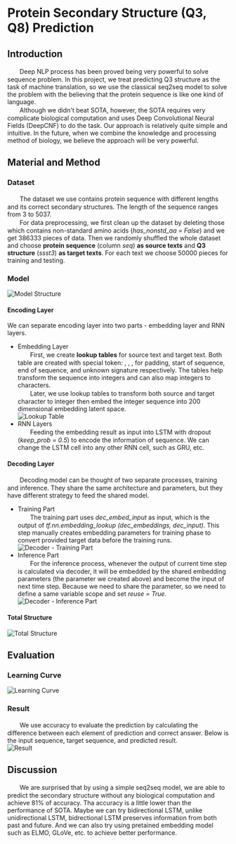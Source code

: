 # Protein Secondary Structure (Q3, Q8) Prediction
## Introduction
　　Deep NLP process has been proved being very powerful to solve sequence problem. In this project, we treat predicting Q3 structure as the task of machine translation, so we use the classical seq2seq model to solve the problem with the believing that the protein sequence is like one kind of language.  
　　Although we didn't beat SOTA, however, the SOTA requires very complicate biological computation and uses Deep Convolutional Neural Fields (DeepCNF) to do the task. Our approach is relatively quite simple and intuitive. In the future, when we combine the knowledge and processing method of biology, we believe the approach will be very powerful.
## Material and Method
### Dataset
　　The dataset we use contains protein sequence with different lengths and its correct secondary structures. The length of the sequence ranges from 3 to 5037.  
　　For data preprocessing, we first clean up the dataset by deleting those which contains non-standard amino acids (*has_nonstd_aa = False*) and we get 386333 pieces of data. Then we randomly shuffled the whole dataset and choose **protein sequence** (column *seq*) **as source texts** and **Q3 structure** (*ssst3*) **as target texts**. For each text we choose 50000 pieces for training and testing.

### Model
![Model Structure](./tmp/model.jpg)
#### Encoding Layer
We can separate encoding layer into two parts - embedding layer and RNN layers.
* Embedding Layer  
  　　First, we create **lookup tables** for source text and target text. Both table are created with special token: <PAD>, <GO>, <EOS>, <UNK> for padding, start of sequence, end of sequence, and unknown signature respectively. The tables help transform the sequence into integers and can also map integers to characters.  
  　　Later, we use lookup tables to transform both source and target character to integer then embed the integer sequence into 200 dimensional embedding latent space.  
  ![Lookup Table](./tmp/lookup.jpg)
* RNN Layers  
  　　Feeding the embedding result as input into LSTM with dropout (*keep_prob = 0.5*) to encode the information of sequence. We can change the LSTM cell into any other RNN cell, such as GRU, etc.
#### Decoding Layer
　　Decoding model can be thought of two separate processes, training and inference. They share the same architecture and parameters, but they have different strategy to feed the shared model.
* Training Part  
  　　The training part uses *dec_embed_input* as input, which is the output of *tf.nn.embedding_lookup (dec_embeddings, dec_input)*. This step manually creates embedding parameters for training phase to convert provided target data before the training runs.  
  ![Decoder - Training Part](./tmp/decoder_training.jpg)
* Inference Part  
  　　For the inference process, whenever the output of current time step is calculated via decoder, it will be embedded by the shared embedding parameters (the parameter we created above) and become the input of next time step. Because we need to share the parameter, so we need to define a same variable scope and set *reuse = True*.  
  ![Decoder - Inference Part](./tmp/decoder_inference.jpg)
#### Total Structure
![Total Structure](./tmp/total.jpg)
## Evaluation
### Learning Curve
![Learning Curve](./tmp/learning_curve.jpg)
### Result
　　We use accuracy to evaluate the prediction by calculating the difference between each element of prediction and correct answer. Below is the input sequence, target sequence, and predicted result.  
![Result](./tmp/result.jpg)
## Discussion
　　We are surprised that by using a simple seq2seq model, we are able to predict the secondary structure without any biological computation and achieve 81% of accuracy. Tha accuracy is a little lower than the performance of SOTA. Maybe we can try bidirectional LSTM, unlike unidirectional LSTM, bidrectional LSTM preserves information from both past and future. And we can also try using pretained embedding model such as ELMO, GLoVe, etc. to achieve better performance.
